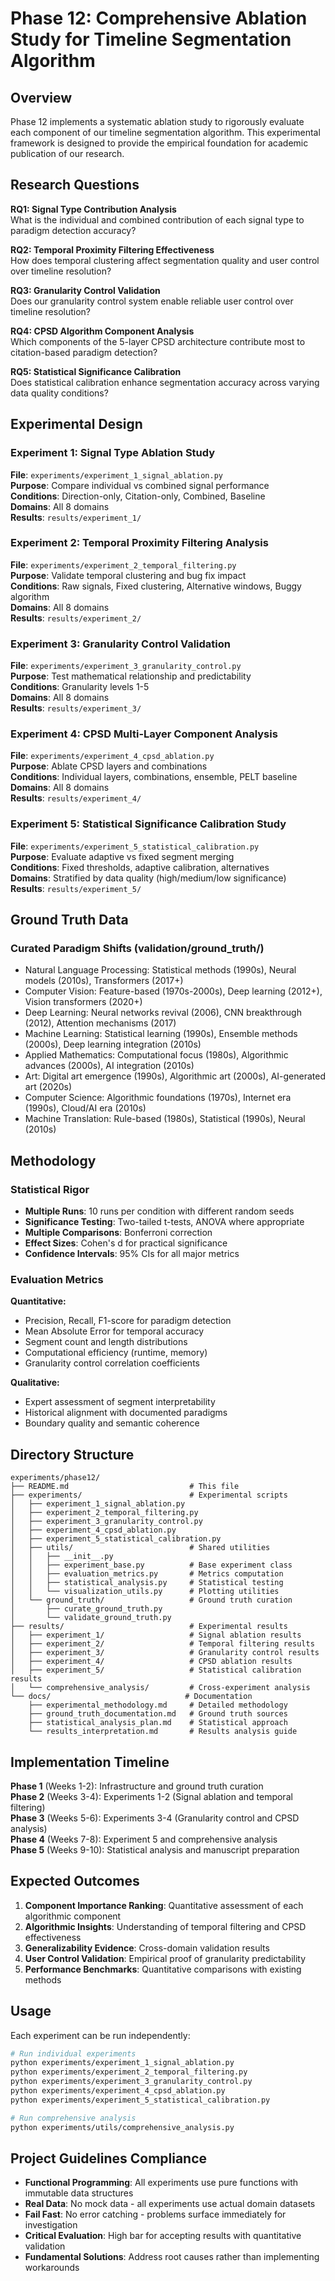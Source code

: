 # Phase 12: Comprehensive Ablation Study for Timeline Segmentation Algorithm

## Overview

Phase 12 implements a systematic ablation study to rigorously evaluate each component of our timeline segmentation algorithm. This experimental framework is designed to provide the empirical foundation for academic publication of our research.

## Research Questions

**RQ1: Signal Type Contribution Analysis**  
What is the individual and combined contribution of each signal type to paradigm detection accuracy?

**RQ2: Temporal Proximity Filtering Effectiveness**  
How does temporal clustering affect segmentation quality and user control over timeline resolution?

**RQ3: Granularity Control Validation**  
Does our granularity control system enable reliable user control over timeline resolution?

**RQ4: CPSD Algorithm Component Analysis**  
Which components of the 5-layer CPSD architecture contribute most to citation-based paradigm detection?

**RQ5: Statistical Significance Calibration**  
Does statistical calibration enhance segmentation accuracy across varying data quality conditions?

## Experimental Design

### Experiment 1: Signal Type Ablation Study
**File**: `experiments/experiment_1_signal_ablation.py`  
**Purpose**: Compare individual vs combined signal performance  
**Conditions**: Direction-only, Citation-only, Combined, Baseline  
**Domains**: All 8 domains  
**Results**: `results/experiment_1/`

### Experiment 2: Temporal Proximity Filtering Analysis  
**File**: `experiments/experiment_2_temporal_filtering.py`  
**Purpose**: Validate temporal clustering and bug fix impact  
**Conditions**: Raw signals, Fixed clustering, Alternative windows, Buggy algorithm  
**Domains**: All 8 domains  
**Results**: `results/experiment_2/`

### Experiment 3: Granularity Control Validation
**File**: `experiments/experiment_3_granularity_control.py`  
**Purpose**: Test mathematical relationship and predictability  
**Conditions**: Granularity levels 1-5  
**Domains**: All 8 domains  
**Results**: `results/experiment_3/`

### Experiment 4: CPSD Multi-Layer Component Analysis
**File**: `experiments/experiment_4_cpsd_ablation.py`  
**Purpose**: Ablate CPSD layers and combinations  
**Conditions**: Individual layers, combinations, ensemble, PELT baseline  
**Domains**: All 8 domains  
**Results**: `results/experiment_4/`

### Experiment 5: Statistical Significance Calibration Study
**File**: `experiments/experiment_5_statistical_calibration.py`  
**Purpose**: Evaluate adaptive vs fixed segment merging  
**Conditions**: Fixed thresholds, adaptive calibration, alternatives  
**Domains**: Stratified by data quality (high/medium/low significance)  
**Results**: `results/experiment_5/`

## Ground Truth Data

### Curated Paradigm Shifts (validation/ground_truth/)
- Natural Language Processing: Statistical methods (1990s), Neural models (2010s), Transformers (2017+)
- Computer Vision: Feature-based (1970s-2000s), Deep learning (2012+), Vision transformers (2020+)
- Deep Learning: Neural networks revival (2006), CNN breakthrough (2012), Attention mechanisms (2017)
- Machine Learning: Statistical learning (1990s), Ensemble methods (2000s), Deep learning integration (2010s)
- Applied Mathematics: Computational focus (1980s), Algorithmic advances (2000s), AI integration (2010s)
- Art: Digital art emergence (1990s), Algorithmic art (2000s), AI-generated art (2020s)
- Computer Science: Algorithmic foundations (1970s), Internet era (1990s), Cloud/AI era (2010s)
- Machine Translation: Rule-based (1980s), Statistical (1990s), Neural (2010s)

## Methodology

### Statistical Rigor
- **Multiple Runs**: 10 runs per condition with different random seeds
- **Significance Testing**: Two-tailed t-tests, ANOVA where appropriate  
- **Multiple Comparisons**: Bonferroni correction
- **Effect Sizes**: Cohen's d for practical significance
- **Confidence Intervals**: 95% CIs for all major metrics

### Evaluation Metrics
**Quantitative:**
- Precision, Recall, F1-score for paradigm detection
- Mean Absolute Error for temporal accuracy
- Segment count and length distributions
- Computational efficiency (runtime, memory)
- Granularity control correlation coefficients

**Qualitative:**
- Expert assessment of segment interpretability
- Historical alignment with documented paradigms
- Boundary quality and semantic coherence

## Directory Structure

```
experiments/phase12/
├── README.md                           # This file
├── experiments/                        # Experimental scripts
│   ├── experiment_1_signal_ablation.py
│   ├── experiment_2_temporal_filtering.py
│   ├── experiment_3_granularity_control.py
│   ├── experiment_4_cpsd_ablation.py
│   ├── experiment_5_statistical_calibration.py
│   ├── utils/                          # Shared utilities
│   │   ├── __init__.py
│   │   ├── experiment_base.py          # Base experiment class
│   │   ├── evaluation_metrics.py       # Metrics computation
│   │   ├── statistical_analysis.py     # Statistical testing
│   │   └── visualization_utils.py      # Plotting utilities
│   └── ground_truth/                   # Ground truth curation
│       ├── curate_ground_truth.py
│       └── validate_ground_truth.py
├── results/                            # Experimental results
│   ├── experiment_1/                   # Signal ablation results
│   ├── experiment_2/                   # Temporal filtering results
│   ├── experiment_3/                   # Granularity control results
│   ├── experiment_4/                   # CPSD ablation results
│   ├── experiment_5/                   # Statistical calibration results
│   └── comprehensive_analysis/         # Cross-experiment analysis
└── docs/                              # Documentation
    ├── experimental_methodology.md     # Detailed methodology
    ├── ground_truth_documentation.md   # Ground truth sources
    ├── statistical_analysis_plan.md    # Statistical approach
    └── results_interpretation.md       # Results analysis guide
```

## Implementation Timeline

**Phase 1** (Weeks 1-2): Infrastructure and ground truth curation  
**Phase 2** (Weeks 3-4): Experiments 1-2 (Signal ablation and temporal filtering)  
**Phase 3** (Weeks 5-6): Experiments 3-4 (Granularity control and CPSD analysis)  
**Phase 4** (Weeks 7-8): Experiment 5 and comprehensive analysis  
**Phase 5** (Weeks 9-10): Statistical analysis and manuscript preparation

## Expected Outcomes

1. **Component Importance Ranking**: Quantitative assessment of each algorithmic component
2. **Algorithmic Insights**: Understanding of temporal filtering and CPSD effectiveness
3. **Generalizability Evidence**: Cross-domain validation results
4. **User Control Validation**: Empirical proof of granularity predictability
5. **Performance Benchmarks**: Quantitative comparisons with existing methods

## Usage

Each experiment can be run independently:

```bash
# Run individual experiments
python experiments/experiment_1_signal_ablation.py
python experiments/experiment_2_temporal_filtering.py
python experiments/experiment_3_granularity_control.py
python experiments/experiment_4_cpsd_ablation.py
python experiments/experiment_5_statistical_calibration.py

# Run comprehensive analysis
python experiments/utils/comprehensive_analysis.py
```

## Project Guidelines Compliance

- **Functional Programming**: All experiments use pure functions with immutable data structures
- **Real Data**: No mock data - all experiments use actual domain datasets
- **Fail Fast**: No error catching - problems surface immediately for investigation
- **Critical Evaluation**: High bar for accepting results with quantitative validation
- **Fundamental Solutions**: Address root causes rather than implementing workarounds 